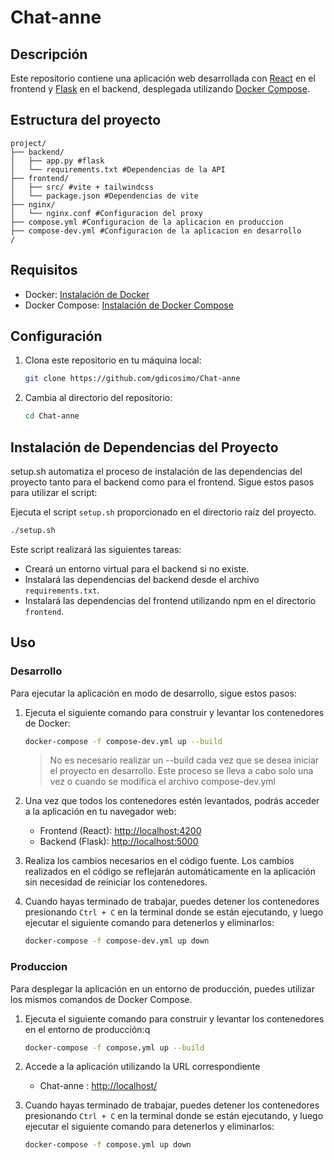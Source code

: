 # Chat-anne

## Descripción

Este repositorio contiene una aplicación web desarrollada con [React](https://reactjs.org/) en el frontend y [Flask](https://flask.palletsprojects.com/) en el backend, desplegada utilizando [Docker Compose](https://docs.docker.com/compose/).

## Estructura del proyecto

~~~
project/
├── backend/
│   ├── app.py #flask
│   └── requirements.txt #Dependencias de la API
├── frontend/
│   ├── src/ #vite + tailwindcss
│   └── package.json #Dependencias de vite
├── nginx/
│   └── nginx.conf #Configuracion del proxy
├── compose.yml #Configuracion de la aplicacion en produccion
├── compose-dev.yml #Configuracion de la aplicacion en desarrollo
/
~~~

## Requisitos

- Docker: [Instalación de Docker](https://docs.docker.com/get-docker/)
- Docker Compose: [Instalación de Docker Compose](https://docs.docker.com/compose/install/)

## Configuración

1. Clona este repositorio en tu máquina local:

   ```bash
   git clone https://github.com/gdicosimo/Chat-anne
   ```

2. Cambia al directorio del repositorio:

   ```bash
   cd Chat-anne
   ```

## Instalación de Dependencias del Proyecto

setup.sh automatiza el proceso de instalación de las dependencias del proyecto tanto para el backend como para el frontend. Sigue estos pasos para utilizar el script:

Ejecuta el script `setup.sh` proporcionado en el directorio raíz del proyecto.

```bash
./setup.sh
```

Este script realizará las siguientes tareas:

- Creará un entorno virtual para el backend si no existe.
- Instalará las dependencias del backend desde el archivo `requirements.txt`.
- Instalará las dependencias del frontend utilizando npm en el directorio `frontend`.

## Uso

### Desarrollo

Para ejecutar la aplicación en modo de desarrollo, sigue estos pasos:

1. Ejecuta el siguiente comando para construir y levantar los contenedores de Docker:

   ```bash
   docker-compose -f compose-dev.yml up --build
   ```

   > No es necesario realizar un --build cada vez que se desea iniciar el proyecto en desarrollo. Este proceso se lleva a cabo solo una vez o cuando se modifica el archivo compose-dev.yml


2. Una vez que todos los contenedores estén levantados, podrás acceder a la aplicación en tu navegador web:

   - Frontend (React): [http://localhost:4200](http://localhost:4200)
   - Backend (Flask): [http://localhost:5000](http://localhost:5000)

3. Realiza los cambios necesarios en el código fuente. Los cambios realizados en el código se reflejarán automáticamente en la aplicación sin necesidad de reiniciar los contenedores.

4. Cuando hayas terminado de trabajar, puedes detener los contenedores presionando `Ctrl + C` en la terminal donde se están ejecutando, y luego ejecutar el siguiente comando para detenerlos y eliminarlos:

   ```bash
   docker-compose -f compose-dev.yml up down
   ```

### Produccion

Para desplegar la aplicación en un entorno de producción, puedes utilizar los mismos comandos de Docker Compose.


1. Ejecuta el siguiente comando para construir y levantar los contenedores en el entorno de producción:q

   ```bash
   docker-compose -f compose.yml up --build
   ```

2. Accede a la aplicación utilizando la URL correspondiente
   - Chat-anne : [http://localhost/](http://localhost/)

3. Cuando hayas terminado de trabajar, puedes detener los contenedores presionando `Ctrl + C` en la terminal donde se están ejecutando, y luego ejecutar el siguiente comando para detenerlos y eliminarlos:

   ```bash
   docker-compose -f compose.yml up down
   ```
